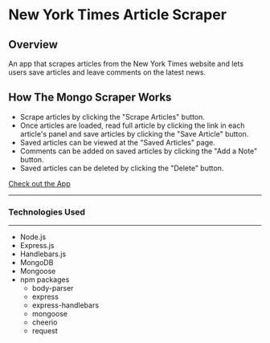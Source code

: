 
# **New York Times Article Scraper**

## Overview
An app that scrapes articles from the New York Times website and lets users save articles and leave comments on the latest news.

## How The Mongo Scraper Works
- Scrape articles by clicking the "Scrape Articles" button.
- Once articles are loaded, read full article by clicking the link in each article's panel and save articles by clicking the "Save Article" button.
- Saved articles can be viewed at the "Saved Articles" page.
- Comments can be added on saved articles by clicking the "Add a Note" button.
- Saved articles can be deleted by clicking the "Delete" button.

[Check out the App](https://serene-castle-49352.herokuapp.com/)

-------------------------
### Technologies Used
-------------------------
- Node.js
- Express.js
- Handlebars.js
- MongoDB
- Mongoose
- npm packages
    - body-parser
    - express
    - express-handlebars
    - mongoose
    - cheerio
    - request
